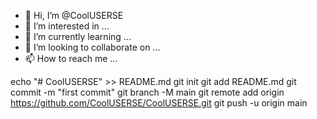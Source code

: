 - 👋 Hi, I’m @CoolUSERSE
- 👀 I’m interested in ...
- 🌱 I’m currently learning ...
- 💞️ I’m looking to collaborate on ...
- 📫 How to reach me ...

<!---
CoolUSERSE/CoolUSERSE is a ✨ special ✨ repository because its `README.md` (this file) appears on your GitHub profile.
You can click the Preview link to take a look at your changes.
--->
echo "# CoolUSERSE" >> README.md
git init
git add README.md
git commit -m "first commit"
git branch -M main
git remote add origin https://github.com/CoolUSERSE/CoolUSERSE.git
git push -u origin main
